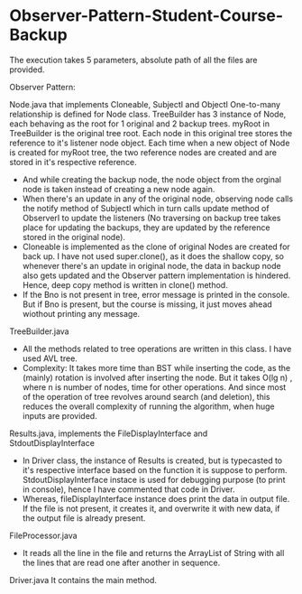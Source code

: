 # Observer-Pattern-Student-Course-Backup

The execution takes 5 parameters, absolute path of all the files are provided.

Observer Pattern:

Node.java that implements Cloneable, SubjectI and ObjectI
One-to-many relationship is defined for Node class. TreeBuilder has 3 instance of Node, each behaving as the root for 1 original and 2 backup trees.
myRoot in TreeBuilder is the original tree root. Each node in this original tree stores the reference to it's listener node object. Each time when a new object of Node is created for myRoot tree, the two reference nodes are created and are stored in it's respective reference.
- And while creating the backup node, the node object from the orginal node is taken instead of creating a new node again.
- When there's an update in any of the original node, observing node calls the notify method of SubjectI which in turn calls update method of ObserverI to update the listeners (No traversing on backup tree takes place for updating the backups, they are updated by the reference stored in the original node).
- Cloneable is implemented as the clone of original Nodes are created for back up. I have not used super.clone(), as it does the shallow copy, so whenever there's an update in original node, the data in backup node also gets updated and the Observer pattern implementation is hindered. Hence, deep copy method is written in clone() method.
- If the Bno is not present in tree, error message is printed in the console. But if Bno is present, but the course is missing, it just moves ahead wiothout printing any message.

TreeBuilder.java
- All the methods related to tree operations are written in this class. I have used AVL tree.
- Complexity: It takes more time than BST while inserting the code, as the (mainly) rotation is involved after inserting the node. But it takes O(lg n) , where n is number of nodes, time for other operations. And since most of the operation of tree revolves around search (and deletion), this reduces the overall complexity of running the algorithm, when huge inputs are provided.

Results.java, implements the FileDisplayInterface and StdoutDisplayInterface
- In Driver class, the instance of Results is created, but is typecasted to it's respective interface based on the function it is suppose to perform. StdoutDisplayInterface instace is used for debugging purpose (to print in console), hence I have commented that code in Driver.
- Whereas, fileDisplayInterface instance does print the data in output file. If the file is not present, it creates it, and overwrite it with new data, if the output file is already present.

FileProcessor.java
- It reads all the line in the file and returns the ArrayList of String with all the lines that are read one after another in sequence.

Driver.java
It contains the main method.
